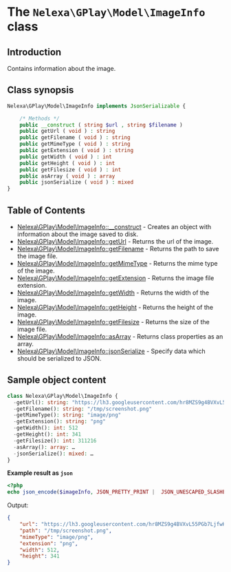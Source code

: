 # The `Nelexa\GPlay\Model\ImageInfo` class

## Introduction
Contains information about the image.

## Class synopsis
```php
Nelexa\GPlay\Model\ImageInfo implements JsonSerializable {

    /* Methods */
    public __construct ( string $url , string $filename ) 
    public getUrl ( void ) : string
    public getFilename ( void ) : string
    public getMimeType ( void ) : string
    public getExtension ( void ) : string
    public getWidth ( void ) : int
    public getHeight ( void ) : int
    public getFilesize ( void ) : int
    public asArray ( void ) : array
    public jsonSerialize ( void ) : mixed
}
```

## Table of Contents
* [Nelexa\GPlay\Model\ImageInfo::__construct](imageinfo.construct.md) - Creates an object with information about the image saved to disk.
* [Nelexa\GPlay\Model\ImageInfo::getUrl](imageinfo.geturl.md) - Returns the url of the image.
* [Nelexa\GPlay\Model\ImageInfo::getFilename](imageinfo.getfilename.md) - Returns the path to save the image file.
* [Nelexa\GPlay\Model\ImageInfo::getMimeType](imageinfo.getmimetype.md) - Returns the mime type of the image.
* [Nelexa\GPlay\Model\ImageInfo::getExtension](imageinfo.getextension.md) - Returns the image file extension.
* [Nelexa\GPlay\Model\ImageInfo::getWidth](imageinfo.getwidth.md) - Returns the width of the image.
* [Nelexa\GPlay\Model\ImageInfo::getHeight](imageinfo.getheight.md) - Returns the height of the image.
* [Nelexa\GPlay\Model\ImageInfo::getFilesize](imageinfo.getfilesize.md) - Returns the size of the image file.
* [Nelexa\GPlay\Model\ImageInfo::asArray](imageinfo.asarray.md) - Returns class properties as an array.
* [Nelexa\GPlay\Model\ImageInfo::jsonSerialize](imageinfo.jsonserialize.md) - Specify data which should be serialized to JSON.


## Sample object content
```php
class Nelexa\GPlay\Model\ImageInfo {
  -getUrl(): string: "https://lh3.googleusercontent.com/hr8MZS9g4BVXvL55PGb7LjfwK8VfpfyXLjBzWUozYzveehpdmI9zSTE2EOFq8RVuLug"
  -getFilename(): string: "/tmp/screenshot.png"
  -getMimeType(): string: "image/png"
  -getExtension(): string: "png"
  -getWidth(): int: 512
  -getHeight(): int: 341
  -getFilesize(): int: 311216
  -asArray(): array: …
  -jsonSerialize(): mixed: …
}
```
**Example result as `json`**
```php
<?php
echo json_encode($imageInfo, JSON_PRETTY_PRINT |  JSON_UNESCAPED_SLASHES | JSON_UNESCAPED_UNICODE | JSON_UNESCAPED_LINE_TERMINATORS);
```
Output:
```json
{
    "url": "https://lh3.googleusercontent.com/hr8MZS9g4BVXvL55PGb7LjfwK8VfpfyXLjBzWUozYzveehpdmI9zSTE2EOFq8RVuLug",
    "path": "/tmp/screenshot.png",
    "mimeType": "image/png",
    "extension": "png",
    "width": 512,
    "height": 341
}
```
